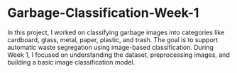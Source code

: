 # Garbage-Classification-Week-1
In this project, I worked on classifying garbage images into categories like cardboard, glass, metal, paper, plastic, and trash. The goal is to support automatic waste segregation using image-based classification. During Week 1, I focused on understanding the dataset, preprocessing images, and building a basic image classification model.
